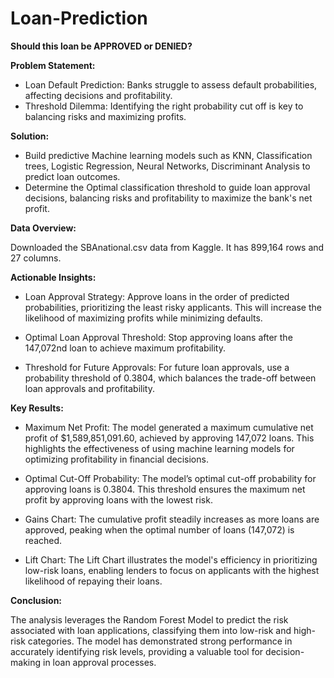 # Loan-Prediction

**Should this loan be APPROVED or DENIED?**

**Problem Statement:**
- Loan Default Prediction: Banks struggle to assess default probabilities, affecting decisions and profitability.
- Threshold Dilemma: Identifying the right probability cut off is key to balancing risks and maximizing profits.

**Solution:**
- Build predictive Machine learning models such as KNN, Classification trees, Logistic Regression, Neural Networks, Discriminant Analysis to predict loan outcomes.
- Determine the Optimal classification threshold to guide loan approval decisions, balancing risks and profitability to maximize the bank's net profit.

**Data Overview:**

Downloaded the SBAnational.csv data from Kaggle. It has 899,164 rows and 27 columns.

**Actionable Insights:**

- Loan Approval Strategy: Approve loans in the order of predicted probabilities, prioritizing the least risky applicants. This will increase the likelihood of maximizing profits while minimizing defaults.

- Optimal Loan Approval Threshold: Stop approving loans after the 147,072nd loan to achieve maximum profitability.

- Threshold for Future Approvals: For future loan approvals, use a probability threshold of 0.3804, which balances the trade-off between loan approvals and profitability.

**Key Results:**

- Maximum Net Profit: The model generated a maximum cumulative net profit of $1,589,851,091.60, achieved by approving 147,072 loans. This highlights the effectiveness of using machine learning models for optimizing profitability in financial decisions.

- Optimal Cut-Off Probability: The model’s optimal cut-off probability for approving loans is 0.3804. This threshold ensures the maximum net profit by approving loans with the lowest risk.

- Gains Chart: The cumulative profit steadily increases as more loans are approved, peaking when the optimal number of loans (147,072) is reached.

- Lift Chart: The Lift Chart illustrates the model's efficiency in prioritizing low-risk loans, enabling lenders to focus on applicants with the highest likelihood of repaying their loans.

**Conclusion:**

The analysis leverages the Random Forest Model to predict the risk associated with loan applications, classifying them into low-risk and high-risk categories. The model has demonstrated strong performance in accurately identifying risk levels, providing a valuable tool for decision-making in loan approval processes.
